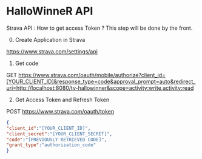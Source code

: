 # HalloWinneR API

Strava API : How to get access Token ?
This step will be done by the front.

0. Create Application in Strava

https://www.strava.com/settings/api

1. Get code

GET https://www.strava.com/oauth/mobile/authorize?client_id=[YOUR_CLIENT_ID]&response_type=code&approval_prompt=auto&redirect_uri=http://localhost:8080/ty-hallowinner&scope=activity:write,activity:read

2. Get Access Token and Refresh Token

POST https://www.strava.com/oauth/token
```json
{
"client_id":"[YOUR_CLIENT_ID]",
"client_secret":"[YOUR_CLIENT_SECRET]",
"code":"[PREVIOUSLY RETRIEVED CODE]",
"grant_type":"authorization_code"
}
```